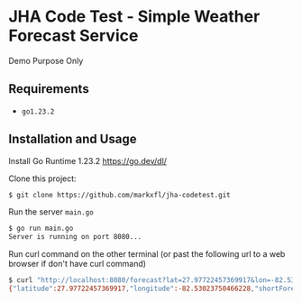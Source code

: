 # JHA Code Test - Simple Weather Forecast Service
Demo Purpose Only

## Requirements

- `go1.23.2`


## Installation and Usage
Install Go Runtime 1.23.2
https://go.dev/dl/

Clone this project:
```bash
$ git clone https://github.com/markxfl/jha-codetest.git
```

Run the server `main.go`

```bash
$ go run main.go
Server is running on port 8080...
```

Run curl command on the other terminal
(or past the following url to a web browser if don't have curl command) 

```bash
$ curl "http://localhost:8080/forecast?lat=27.97722457369917&lon=-82.53023750466228"
{"latitude":27.97722457369917,"longitude":-82.53023750466228,"shortForecast":"Partly Cloudy","temperature":55,"temperatureDescription":"moderate"}
```
